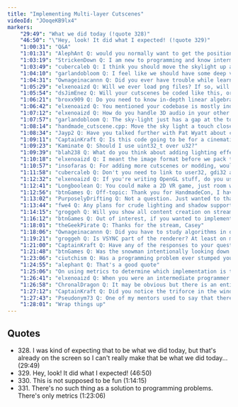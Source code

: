 ```yaml
---
title: "Implementing Multi-layer Cutscenes"
videoId: "JOoqeKB9lx4"
markers:
    "29:49": "What we did today (!quote 328)"
    "46:50": "\"Hey, look! It did what I expected! (!quote 329)"
    "1:00:31": "Q&A"
    "1:01:31": "AlephAnt Q: would you normally want to get the position / scale for each layer from the artist? If so, how would you go about doing that?"
    "1:03:19": "StrickenDown Q: I am new to programming and know intermediate Java only. Can you explain what you use emacs for if you're using Visual Studio?"
    "1:03:49": "cubercaleb Q: I think you should move the skylight up a tad bit"
    "1:04:10": "garlandobloom Q: I feel like we should have some deep voice narration. \"Down in the valley...\""
    "1:04:31": "Ownageinacannn Q: Did you ever have trouble while learning to program? I'm currently getting my rump handed to me in my Java class"
    "1:05:29": "elxenoaizd Q: Will we ever load png files? If so, will we be writing our own loader or use stb_image.h? I read that it's tricky to load pngs or no?"
    "1:05:54": "dsJimEnez Q: Will your cutscenes be coded like this, or be setup as data in a separate file?"
    "1:06:21": "broxx909 Q: Do you need to know in-depth linear algebra to do this?"
    "1:06:42": "elxenoaizd Q: You mentioned your codebase is mostly independent for the most part: does that include random number generation or do you use the C library for that?"
    "1:07:12": "elxenoaizd Q: How do you handle 3D audio in your other engines and games? OpenAL or you implement something yourself?"
    "1:07:57": "garlandobloom Q: The sky-light just has a gap at the top was all"
    "1:08:14": "handmade_cutscene.cpp: Move the sky light a touch closer"
    "1:08:34": "Jayp2 Q: Have you talked further with Pat Wyatt about coming on the stream, or is that postponed for when networking becomes relevant? I thought his talk was very interesting in particular"
    "1:09:11": "CaptainKraft Q: Is this code going to be for a cinematic in the game or are you just testing the functionality now?"
    "1:09:23": "Kaminate Q: Should I use uint32_t over u32?"
    "1:09:39": "blah238 Q: What do you think about adding lighting effects to the cutscene, like a flickering or pulsing of the candlelight in the welcome sign?"
    "1:10:18": "elxenoaizd Q: I meant the image format before we pack them in asset. I understand we're currently using BMP"
    "1:10:57": "insofaras Q: For adding more cutscenes or modding, wouldn't it make more sense to keep the parallax constants somewhere in the hha file?"
    "1:11:58": "cubercaleb Q: Don't you need to link to user32, gdi32 and opengl32 for a few things?"
    "1:12:32": "elxenoaizd Q: If you're writing OpenGL stuff, do you use GLEW or write your own extension loader and load the function pointers yourself?"
    "1:12:41": "Longboolean Q: You could make a 2D VR game, just room with a giant video wall"
    "1:12:56": "btnGames Q: Off-topic: Thank you for HandmadeCon, I have watched it twice already"
    "1:13:02": "PurposelyDrifting Q: Not a question. Just wanted to thank you for doing HandmadeCon! And glad to see you back doing Handmade Hero"
    "1:13:44": "fwe4 Q: Any plans for crude lighting and shadow support for things like lightposts?"
    "1:14:15": "groggeh Q: Will you show all content creation on stream too? Watching you spend hours doing cutscenes might not be fun (!quote 330)"
    "1:16:12": "btnGames Q: Out of interest, if you wanted to implement a zoom that curved to the contours of the hill (forward, drop, forward), would you still look to implement that in code or look at a visual tool for something like that?"
    "1:18:01": "theGeekPirate Q: Thanks for the stream, Casey"
    "1:18:06": "Ownageinacannn Q: Did you have to study algorithms in depth or did you learn from on-hand experience?"
    "1:19:21": "groggeh Q: Is VSYNC part of the renderer? At least on my end on the stream there is quite a bit of tearing. Not sure if that is the stream or not"
    "1:21:00": "CaptainKraft Q: Have any of the responses to your questions at HandmadeCon affected your approach to certain problems?"
    "1:21:48": "btnGames Q: Was the snowman intentionally looking down to indicate a feeling of sadness, or am I reading too much into it?"
    "1:23:06": "ciutchism Q: Has a programming problem ever stumped you? Even after googling and or collaboration? (!quote 331)"
    "1:24:55": "alephant Q: That's a good quote"
    "1:25:06": "On using metrics to determine which implementation is the most appropriate for a given situation"
    "1:26:41": "elxenoaizd Q: When you were an intermediate programmer how often is it that you used Google to help you look up solutions to hard problems? Or do you always try to first approach it yourself?"
    "1:26:58": "ChronalDragon Q: It may be obvious but there is an entire class of programmers that seem to think otherwise"
    "1:27:12": "CaptainKraft Q: Did you notice the triforce in the windows?"
    "1:27:43": "Pseudonym73 Q: One of my mentors used to say that there should be a book called \"Algorithms, Data Structures, and Tradeoffs\""
    "1:28:01": "Wrap things up"
---
```


## Quotes

* 328\. I was kind of expecting that to be what we did today, but that's already on the screen so I can't really make that be what we did today... (29:49)
* 329\. Hey, look! It did what I expected! (46:50)
* 330\. This is not supposed to be fun (1:14:15)
* 331\. There's no such thing as a solution to programming problems. There's only metrics (1:23:06)
